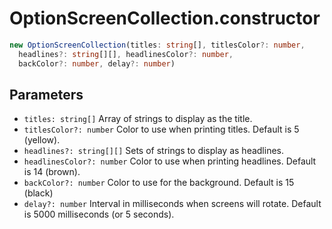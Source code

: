 # OptionScreenCollection.constructor

```typescript
new OptionScreenCollection(titles: string[], titlesColor?: number,
  headlines?: string[][], headlinesColor?: number,
  backColor?: number, delay?: number)
```

## Parameters

- `titles: string[]` Array of strings to display as the title.
- `titlesColor?: number` Color to use when printing titles. Default is 5 (yellow).
- `headlines?: string[][]` Sets of strings to display as headlines.
- `headlinesColor?: number` Color to use when printing headlines. Default is 14 (brown).
- `backColor?: number` Color to use for the background. Default is 15 (black)
- `delay?: number` Interval in milliseconds when screens will rotate. Default is 5000 milliseconds (or 5 seconds).